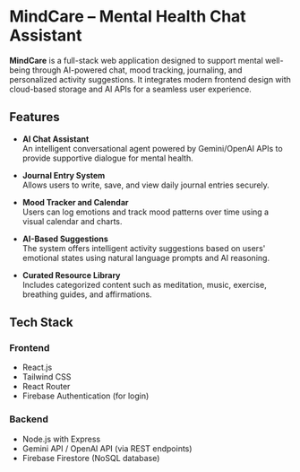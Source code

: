 # MindCare – Mental Health Chat Assistant

**MindCare** is a full-stack web application designed to support mental well-being through AI-powered chat, mood tracking, journaling, and personalized activity suggestions. It integrates modern frontend design with cloud-based storage and AI APIs for a seamless user experience.

## Features

- **AI Chat Assistant**  
  An intelligent conversational agent powered by Gemini/OpenAI APIs to provide supportive dialogue for mental health.

- **Journal Entry System**  
  Allows users to write, save, and view daily journal entries securely.

- **Mood Tracker and Calendar**  
  Users can log emotions and track mood patterns over time using a visual calendar and charts.

- **AI-Based Suggestions**  
  The system offers intelligent activity suggestions based on users' emotional states using natural language prompts and AI reasoning.

- **Curated Resource Library**  
  Includes categorized content such as meditation, music, exercise, breathing guides, and affirmations.

## Tech Stack

### Frontend
- React.js
- Tailwind CSS
- React Router
- Firebase Authentication (for login)

### Backend
- Node.js with Express
- Gemini API / OpenAI API (via REST endpoints)
- Firebase Firestore (NoSQL database)









